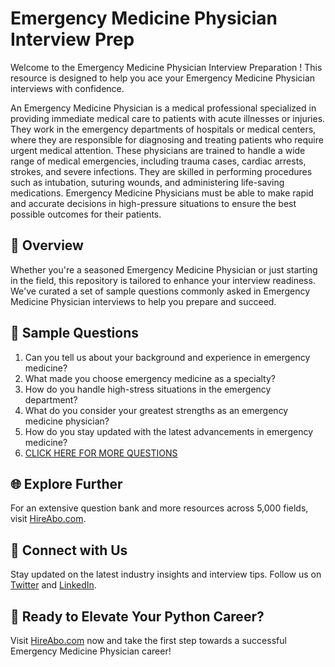 # Emergency Medicine Physician Interview Prep

Welcome to the Emergency Medicine Physician Interview Preparation ! This resource is designed to help you ace your Emergency Medicine Physician interviews with confidence.

An Emergency Medicine Physician is a medical professional specialized in providing immediate medical care to patients with acute illnesses or injuries. They work in the emergency departments of hospitals or medical centers, where they are responsible for diagnosing and treating patients who require urgent medical attention. These physicians are trained to handle a wide range of medical emergencies, including trauma cases, cardiac arrests, strokes, and severe infections. They are skilled in performing procedures such as intubation, suturing wounds, and administering life-saving medications. Emergency Medicine Physicians must be able to make rapid and accurate decisions in high-pressure situations to ensure the best possible outcomes for their patients.

## 🚀 Overview

Whether you're a seasoned Emergency Medicine Physician or just starting in the field, this repository is tailored to enhance your interview readiness. We've curated a set of sample questions commonly asked in Emergency Medicine Physician interviews to help you prepare and succeed.

## 📝 Sample Questions

1. Can you tell us about your background and experience in emergency medicine?
2. What made you choose emergency medicine as a specialty?
3. How do you handle high-stress situations in the emergency department?
4. What do you consider your greatest strengths as an emergency medicine physician?
5. How do you stay updated with the latest advancements in emergency medicine?
6. [CLICK HERE FOR MORE QUESTIONS](https://hireabo.com/job/2_1_22/Emergency%20Medicine%20Physician)

## 🌐 Explore Further

For an extensive question bank and more resources across 5,000 fields, visit [HireAbo.com](https://www.hireabo.com).

## 📱 Connect with Us

Stay updated on the latest industry insights and interview tips. Follow us on [Twitter](https://twitter.com/hireabo) and [LinkedIn](https://www.linkedin.com/in/hire-abo-3609972a8/).

## 🚀 Ready to Elevate Your Python Career?

Visit [HireAbo.com](https://www.hireabo.com) now and take the first step towards a successful Emergency Medicine Physician career!